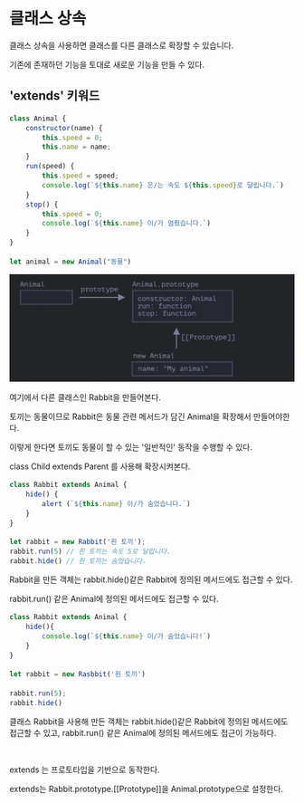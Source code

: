 # 클래스 상속

클래스 상속을 사용하면 클래스를 다른 클래스로 확장할 수 있습니다.

기존에 존재하던 기능을 토대로 새로운 기능을 만들 수 있다.

## 'extends' 키워드

```javascript
class Animal {
    constructor(name) {
        this.speed = 0;
        this.name = name;
    }
    run(speed) {
        this.speed = speed;
        console.log(`${this.name} 은/는 속도 ${this.speed}로 달립니다.`)
    }
    stop() {
        this.speed = 0;
        console.log(`${this.name} 이/가 멈췄습니다.`)
    }
}

let animal = new Animal("동물")
```

![screensh](./../img/스크린샷%202022-11-17%20오후%208.02.00.png)


여기에서 다른 클래스인 Rabbit을 만들어본다.

토끼는 동물이므로 Rabbit은 동물 관련 메서드가 담긴 Animal을 확장해서 만들어야한다.

이렇게 한다면 토끼도 동물이 할 수 있는 '일반적인' 동작을 수행할 수 있다.

class Child extends Parent 를 사용해 확장시켜본다.

```javascript
class Rabbit extends Animal {
    hide() {
        alert (`${this.name} 이/가 숨었습니다.`)
    }
}

let rabbit = new Rabbit('흰 토끼');
rabbit.run(5) // 흰 토끼는 속도 5로 달립니다.
rabbit.hide() // 흰 토끼는 숨었습니다.
```


Rabbit을 만든 객체는 rabbit.hide()같은 Rabbit에 정의된 메서드에도 접근할 수 있다.

rabbit.run() 같은 Animal에 정의된 메서드에도 접근할 수 있다.

```javascript
class Rabbit extends Animal {
    hide(){
        console.log(`${this.name} 이/가 숨었습니다!`)
    }
}

let rabbit = new Rasbbit('흰 토끼')

rabbit.run(5);
rabbit.hide()
```

클래스 Rabbit을 사용해 만든 객체는 rabbit.hide()같은 Rabbit에 정의된 메서드에도 접근할 수 있고,
rabbit.run() 같은 Animal에 정의된 메서드에도 접근이 가능하다.

<br>

extends 는 프로토타입을 기반으로 동작한다.

extends는 Rabbit.prototype.[[Prototype]]을 Animal.prototype으로 설정한다.